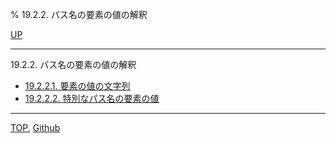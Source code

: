 % 19.2.2. パス名の要素の値の解釈

[UP](19.2.html)  

---

19.2.2. パス名の要素の値の解釈

- [19.2.2.1. 要素の値の文字列](19.2.2.1.html)
- [19.2.2.2. 特別なパス名の要素の値](19.2.2.2.html)

---
[TOP](index.html),  [Github](https://github.com/nptcl/npt-japanese)

